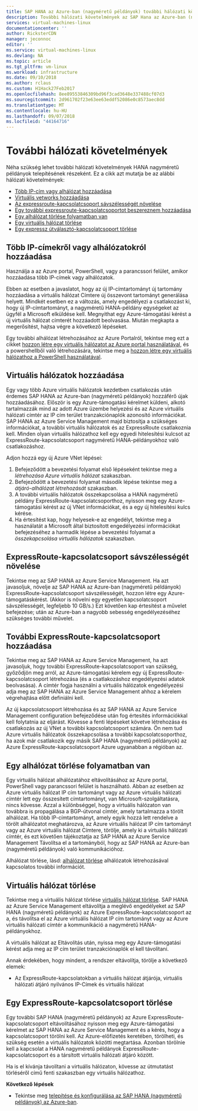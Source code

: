 ```yaml
---
title: SAP HANA az Azure-ban (nagyméretű példányok) további hálózati követelményei |} A Microsoft Docs
description: További hálózati követelmények az SAP Hana az Azure-ban (nagyméretű példányok).
services: virtual-machines-linux
documentationcenter: ''
author: RicksterCDN
manager: jeconnoc
editor: ''
ms.service: virtual-machines-linux
ms.devlang: NA
ms.topic: article
ms.tgt_pltfrm: vm-linux
ms.workload: infrastructure
ms.date: 09/10/2018
ms.author: rclaus
ms.custom: H1Hack27Feb2017
ms.openlocfilehash: 8ee89553846309bd96f3cad3648e337488cf07d3
ms.sourcegitcommit: 2d961702f23e63ee63eddf52086e0c8573aec8dd
ms.translationtype: MT
ms.contentlocale: hu-HU
ms.lasthandoff: 09/07/2018
ms.locfileid: "44164716"
---
```

# <a name="additional-network-requirements"></a>További hálózati követelmények

Néha szükség lehet további hálózati követelmények HANA nagyméretű példányok telepítésének részeként. Ez a cikk azt mutatja be az alábbi hálózati követelmények:
- [Több IP-cím vagy alhálózat hozzáadása ](#adding-more-ip-addresses-or-subnets)
- [Virtuális vetworks hozzáadása](#adding-vnets)
- [Az expressroute-kapcsolatcsoport sávszélességét növelése](#increasing-expressroute-circuit-bandwidth)
- [Egy további expressroute-kapcsolatcsoportot beszereznem hozzáadása](#adding-an-additional-expressroute-circuit)
- [Egy alhálózat törlése folyamatban van](#deleting-a-subnet)
- [Egy virtuális hálózat törlése](#deleting-a-vnet)
- [Egy expressz útválasztó-kapcsolatcsoport törlése](#deleting-an-expressroute-circuit)


## <a name="adding-more-ip-addresses-or-subnets"></a>Több IP-címekről vagy alhálózatokról hozzáadása

Használja a az Azure portal, PowerShell, vagy a parancssori felület, amikor hozzáadása több IP-címek vagy alhálózatok.

Ebben az esetben a javaslatot, hogy az új IP-címtartományt új tartomány hozzáadása a virtuális hálózat Címtere új összevont tartományt generálása helyett. Mindkét esetben ez a változás, amely engedélyezi a csatlakozást ki, hogy új IP-címtartományt, a nagyméretű HANA-példány egységeket az ügyfél a Microsoft elküldése kell. Megnyithat egy Azure-támogatási kérést a új virtuális hálózat címterét hozzáadott beolvasása. Miután megkapta a megerősítést, hajtsa végre a következő lépéseket.

Egy további alhálózat létrehozásához az Azure Portalról, tekintse meg ezt a cikket [hozzon létre egy virtuális hálózatot az Azure portal használatával](../../../virtual-network/manage-virtual-network.md?toc=%2fazure%2fvirtual-machines%2flinux%2ftoc.json#create-a-virtual-network), és a powershellből való létrehozására, tekintse meg a [hozzon létre egy virtuális hálózathoz a PowerShell használatával](../../../virtual-network/manage-virtual-network.md?toc=%2fazure%2fvirtual-machines%2flinux%2ftoc.json#create-a-virtual-network).

## <a name="adding-vnets"></a>Virtuális hálózatok hozzáadása

Egy vagy több Azure virtuális hálózatok kezdetben csatlakozás után érdemes SAP HANA az Azure-ban (nagyméretű példányok) hozzáférő újak hozzáadásához. Először is egy Azure-támogatási kérelmet küldeni, alkotó tartalmazzák mind az adott Azure üzembe helyezési és az Azure virtuális hálózati címtér az IP cím terület tranzakciónaplók azonosító információkat. SAP HANA az Azure Service Management majd biztosítja a szükséges információkat, a további virtuális hálózatok és az ExpressRoute csatlakoznia kell. Minden olyan virtuális hálózathoz kell egy egyedi hitelesítési kulcsot az ExpressRoute-kapcsolatcsoport nagyméretű HANA-példányokhoz való csatlakozáshoz.

Adjon hozzá egy új Azure VNet lépései:

1. Befejeződött a bevezetési folyamat első lépéseként tekintse meg a _létrehozása Azure virtuális hálózat_ szakaszban.
2. Befejeződött a bevezetési folyamat második lépése tekintse meg a _átjáró-alhálózat létrehozását_ szakaszban.
3. A további virtuális hálózatok összekapcsolása a HANA nagyméretű példány ExpressRoute-kapcsolatcsoporthoz, nyisson meg egy Azure-támogatási kérést az új VNet információkat, és a egy új hitelesítési kulcs kérése.
4. Ha értesítést kap, hogy helyesek-e az engedélyt, tekintse meg a használatát a Microsoft által biztosított engedélyezési információkat befejezéséhez a harmadik lépése a bevezetési folyamat a _összekapcsolása virtuális hálózatok_ szakaszban.

## <a name="increasing-expressroute-circuit-bandwidth"></a>ExpressRoute-kapcsolatcsoport sávszélességét növelése

Tekintse meg az SAP HANA az Azure Service Management. Ha azt javasoljuk, növelje az SAP HANA az Azure-ban (nagyméretű példányok) ExpressRoute-kapcsolatcsoport sávszélességét, hozzon létre egy Azure-támogatáskérést. (Akkor is növelni egy egyetlen kapcsolatcsoport sávszélességét, legfeljebb 10 GB/s.) Ezt követően kap értesítést a művelet befejezése; után az Azure-ban a nagyobb sebesség engedélyezéséhez szükséges további művelet.

## <a name="adding-an-additional-expressroute-circuit"></a>További ExpressRoute-kapcsolatcsoport hozzáadása

Tekintse meg az SAP HANA az Azure Service Management, ha azt javasoljuk, hogy további ExpressRoute-kapcsolatcsoport van szükség, győződjön meg arról, az Azure-támogatási kérelem egy új ExpressRoute-kapcsolatcsoport létrehozása (és a csatlakozáshoz engedélyezési adatok beolvasása). A címtér fogja használni a virtuális hálózatok engedélyezési adja meg az SAP HANA az Azure Service Management ahhoz a kérelem végrehajtása előtt definiálni kell.

Az új kapcsolatcsoport létrehozása és az SAP HANA az Azure Service Management configuration befejeződése után fog értesítés információkkal kell folytatnia az eljárást. Kövesse a fenti lépéseket követve létrehozása és csatlakozás az új VNet a további kapcsolatcsoport számára. Ön nem tud Azure virtuális hálózatok összekapcsolása a további kapcsolatcsoporthoz, ha azok már csatlakozik egy másik SAP HANA (nagyméretű példányok) az Azure ExpressRoute-kapcsolatcsoport Azure ugyanabban a régióban az.

## <a name="deleting-a-subnet"></a>Egy alhálózat törlése folyamatban van

Egy virtuális hálózat alhálózatához eltávolításához az Azure portal, PowerShell vagy parancssori felület is használható. Abban az esetben az Azure virtuális hálózat IP cím tartományt vagy az Azure virtuális hálózati címtér lett egy összesített címtartományt, van Microsoft-szolgáltatásra, nincs kövesse. Azzal a különbséggel, hogy a virtuális hálózaton van továbbra is propagálása a BGP-útvonal címtér, amely tartalmazza a törölt alhálózat. Ha több IP-címtartományt, amely egyik hozzá lett rendelve a törölt alhálózatot meghatározva, az Azure virtuális hálózat IP cím tartományt vagy az Azure virtuális hálózat Címtere, törölje, amely ki a virtuális hálózati címtér, és ezt követően tájékoztatja az SAP HANA az Azure Service Management Távolítsa el a tartományból, hogy az SAP HANA az Azure-ban (nagyméretű példányok) való kommunikációhoz.

Alhálózat törlése, lásd: [alhálózat törlése](../../../virtual-network/virtual-network-manage-subnet.md?toc=%2fazure%2fvirtual-machines%2flinux%2ftoc.json#delete-a-subnet) alhálózatok létrehozásával kapcsolatos további információt.

## <a name="deleting-a-vnet"></a>Virtuális hálózat törlése

Tekintse meg a virtuális hálózat törlése [virtuális hálózat törlése](../../../virtual-network/manage-virtual-network.md?toc=%2fazure%2fvirtual-machines%2flinux%2ftoc.json#delete-a-virtual-network). SAP HANA az Azure Service Management eltávolítja a meglévő engedélyeket az SAP HANA (nagyméretű példányok) az Azure ExpressRoute-kapcsolatcsoport az a, és távolítsa el az Azure virtuális hálózat IP cím tartományt vagy az Azure virtuális hálózati címtér a kommunikáció a nagyméretű HANA-példányokhoz.

A virtuális hálózat az Eltávolítás után, nyissa meg egy Azure-támogatási kérést adja meg az IP cím terület tranzakciónaplók el kell távolítani.

Annak érdekében, hogy mindent, a rendszer eltávolítja, törölje a következő elemek:

- Az ExpressRoute-kapcsolatokban a virtuális hálózat átjárója, virtuális hálózati átjáró nyilvános IP-Címek és virtuális hálózat

## <a name="deleting-an-expressroute-circuit"></a>Egy ExpressRoute-kapcsolatcsoport törlése

Egy további SAP HANA (nagyméretű példányok) az Azure ExpressRoute-kapcsolatcsoport eltávolításához nyisson meg egy Azure-támogatási kérelmet az SAP HANA az Azure Service Management és a kérés, hogy a kapcsolatcsoport törölni kell. Az Azure-előfizetés keretében, törölheti, és szükség esetén a virtuális hálózatok közötti megtartása. Azonban törölnie kell a kapcsolat a HANA nagyméretű példányok ExpressRoute-kapcsolatcsoport és a társított virtuális hálózati átjáró között.

Ha is el kívánja távolítani a virtuális hálózaton, kövesse az útmutatást törléséről című fenti szakaszban egy virtuális hálózathoz.

**Következő lépések**

- Tekintse meg [telepítése és konfigurálása az SAP HANA (nagyméretű példányok) az Azure-ban](hana-installation.md).
